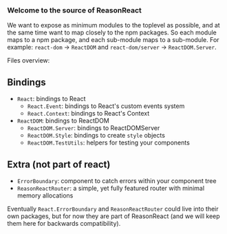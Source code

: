 ### Welcome to the source of ReasonReact

We want to expose as minimum modules to the toplevel as possible, and at the same time want to map closely to the npm packages. So each module maps to a npm package, and each sub-module maps to a sub-module. For example: `react-dom` -> `ReactDOM` and `react-dom/server` -> `ReactDOM.Server`.

Files overview:

## Bindings

- `React`: bindings to React
  - `React.Event`: bindings to React's custom events system
  - `React.Context`: bindings to React's Context
- `ReactDOM`: bindings to ReactDOM
  - `ReactDOM.Server`: bindings to ReactDOMServer
  - `ReactDOM.Style`: bindings to create `style` objects
  - `ReactDOM.TestUtils`: helpers for testing your components

## Extra (not part of react)
- `ErrorBoundary`: component to catch errors within your component tree
- `ReasonReactRouter`: a simple, yet fully featured router with minimal memory allocations

Eventually `React.ErrorBoundary` and `ReasonReactRouter` could live into their own packages, but for now they are part of ReasonReact (and we will keep them here for backwards compatibility).
